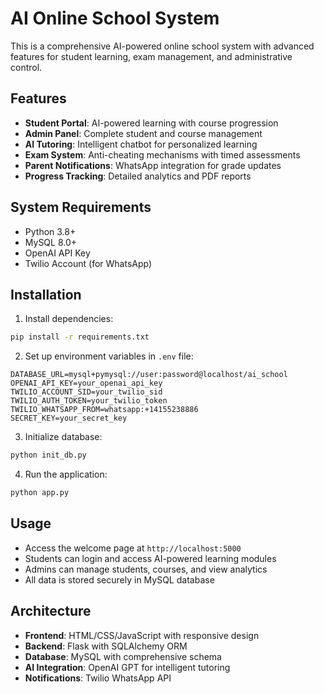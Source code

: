 # AI Online School System

This is a comprehensive AI-powered online school system with advanced features for student learning, exam management, and administrative control.

## Features

- **Student Portal**: AI-powered learning with course progression
- **Admin Panel**: Complete student and course management
- **AI Tutoring**: Intelligent chatbot for personalized learning
- **Exam System**: Anti-cheating mechanisms with timed assessments
- **Parent Notifications**: WhatsApp integration for grade updates
- **Progress Tracking**: Detailed analytics and PDF reports

## System Requirements

- Python 3.8+
- MySQL 8.0+
- OpenAI API Key
- Twilio Account (for WhatsApp)

## Installation

1. Install dependencies:
```bash
pip install -r requirements.txt
```

2. Set up environment variables in `.env` file:
```
DATABASE_URL=mysql+pymysql://user:password@localhost/ai_school
OPENAI_API_KEY=your_openai_api_key
TWILIO_ACCOUNT_SID=your_twilio_sid
TWILIO_AUTH_TOKEN=your_twilio_token
TWILIO_WHATSAPP_FROM=whatsapp:+14155238886
SECRET_KEY=your_secret_key
```

3. Initialize database:
```bash
python init_db.py
```

4. Run the application:
```bash
python app.py
```

## Usage

- Access the welcome page at `http://localhost:5000`
- Students can login and access AI-powered learning modules
- Admins can manage students, courses, and view analytics
- All data is stored securely in MySQL database

## Architecture

- **Frontend**: HTML/CSS/JavaScript with responsive design
- **Backend**: Flask with SQLAlchemy ORM
- **Database**: MySQL with comprehensive schema
- **AI Integration**: OpenAI GPT for intelligent tutoring
- **Notifications**: Twilio WhatsApp API